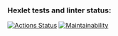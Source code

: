### Hexlet tests and linter status:
[![Actions Status](https://github.com/Levon-Kharajyan/python-project-49/workflows/hexlet-check/badge.svg)](https://github.com/Levon-Kharajyan/python-project-49/actions)
[![Maintainability](https://api.codeclimate.com/v1/badges/3b550e7aa06b6bc01129/maintainability)](https://codeclimate.com/github/Levon-Kharajyan/python-project-49/maintainability)
